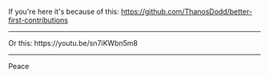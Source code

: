 If you're here it's because of this: https://github.com/ThanosDodd/better-first-contributions
<hr/>
Or this: https://youtu.be/sn7iKWbn5m8
<hr/>
Peace
